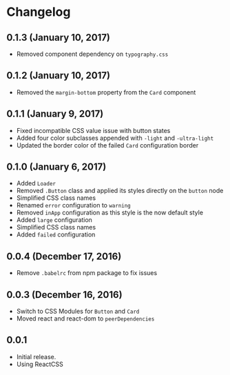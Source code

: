 # Changelog

## 0.1.3 (January 10, 2017)

- Removed component dependency on `typography.css`

## 0.1.2 (January 10, 2017)

- Removed the `margin-bottom` property from the `Card` component

## 0.1.1 (January 9, 2017)

- Fixed incompatible CSS value issue with button states
- Added four color subclasses appended with `-light` and `-ultra-light`
- Updated the border color of the failed `Card` configuration border

## 0.1.0 (January 6, 2017)

- Added `Loader`
- Removed `.Button` class and applied its styles directly on the `button` node
- Simplified CSS class names
- Renamed `error` configuration to `warning`
- Removed `inApp` configuration as this style is the now default style
- Added `large` configuration
- Simplified CSS class names
- Added `failed` configuration

## 0.0.4 (December 17, 2016)

- Remove `.babelrc` from npm package to fix issues

## 0.0.3 (December 16, 2016)

- Switch to CSS Modules for `Button` and `Card`
- Moved react and react-dom to `peerDependencies`

## 0.0.1

- Initial release.
- Using ReactCSS
